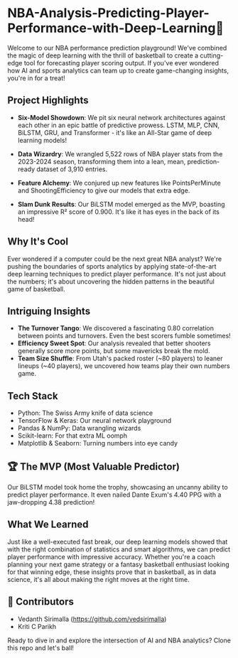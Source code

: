 # NBA-Analysis-Predicting-Player-Performance-with-Deep-Learning🏀

Welcome to our NBA performance prediction playground! We've combined the magic of deep learning with the thrill of basketball to create a cutting-edge tool for forecasting player scoring output. If you've ever wondered how AI and sports analytics can team up to create game-changing insights, you're in for a treat!

## Project Highlights

- **Six-Model Showdown**: We pit six neural network architectures against each other in an epic battle of predictive prowess. LSTM, MLP, CNN, BiLSTM, GRU, and Transformer - it's like an All-Star game of deep learning models!

- **Data Wizardry**: We wrangled 5,522 rows of NBA player stats from the 2023-2024 season, transforming them into a lean, mean, prediction-ready dataset of 3,910 entries.

- **Feature Alchemy**: We conjured up new features like PointsPerMinute and ShootingEfficiency to give our models that extra edge.

- **Slam Dunk Results**: Our BiLSTM model emerged as the MVP, boasting an impressive R² score of 0.900. It's like it has eyes in the back of its head!

## Why It's Cool

Ever wondered if a computer could be the next great NBA analyst? We're pushing the boundaries of sports analytics by applying state-of-the-art deep learning techniques to predict player performance. It's not just about the numbers; it's about uncovering the hidden patterns in the beautiful game of basketball.

## Intriguing Insights

- **The Turnover Tango**: We discovered a fascinating 0.80 correlation between points and turnovers. Even the best scorers fumble sometimes!
- **Efficiency Sweet Spot**: Our analysis revealed that better shooters generally score more points, but some mavericks break the mold.
- **Team Size Shuffle**: From Utah's packed roster (~80 players) to leaner lineups (~40 players), we uncovered how teams play their own numbers game.

## Tech Stack

- Python: The Swiss Army knife of data science
- TensorFlow & Keras: Our neural network playground
- Pandas & NumPy: Data wrangling wizards
- Scikit-learn: For that extra ML oomph
- Matplotlib & Seaborn: Turning numbers into eye candy

## 🏆 The MVP (Most Valuable Predictor)

Our BiLSTM model took home the trophy, showcasing an uncanny ability to predict player performance. It even nailed Dante Exum's 4.40 PPG with a jaw-dropping 4.38 prediction!

## What We Learned

Just like a well-executed fast break, our deep learning models showed that with the right combination of statistics and smart algorithms, we can predict player performance with impressive accuracy. Whether you're a coach planning your next game strategy or a fantasy basketball enthusiast looking for that winning edge, these insights prove that in basketball, as in data science, it's all about making the right moves at the right time.

## 🤝 Contributors

- Vedanth Sirimalla (https://github.com/vedsirimalla)
- Kriti C Parikh

Ready to dive in and explore the intersection of AI and NBA analytics? Clone this repo and let's ball!
